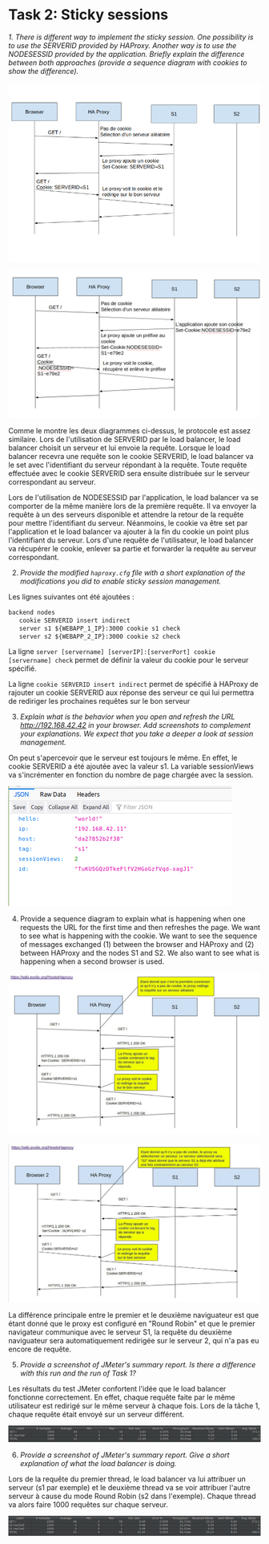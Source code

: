 # Task 2: Sticky sessions

*1. There is different way to implement the sticky session. One possibility  is to use the SERVERID provided by HAProxy. Another way is to use the  NODESESSID provided by the application. Briefly explain the difference  between both approaches (provide a sequence diagram with cookies to show the difference).*

![](./images/image-20191113162708047.png)

![image-20191120160002948](./images/image-20191120160002948.png)



Comme le montre les deux diagrammes ci-dessus, le protocole est assez similaire. Lors de l'utilisation de SERVERID par le load balancer, le load balancer choisit un serveur et lui envoie la requête. Lorsque le load balancer recevra une requête son le cookie SERVERID, le load balancer va le set avec l'identifiant du serveur répondant à la requête. Toute requête effectuée avec le cookie SERVERID sera ensuite distribuée sur le serveur correspondant au serveur.



Lors de l'utilisation de NODESESSID par l'application, le load balancer va se comporter de la même manière lors de la première requête. Il va envoyer la requête à un des serveurs disponible et attendre la retour de la requête pour mettre l'identifiant du serveur. Néanmoins, le cookie va être set par l'application et le load balancer va ajouter à la fin du cookie un point plus l'identifiant du serveur. Lors d'une requête de l'utilisateur, le load balancer va récupérer le cookie, enlever sa partie et forwarder la requête au serveur correspondant.

2. *Provide the modified `haproxy.cfg` file with a short explanation of the modifications you did to enable sticky session management.*

Les lignes suivantes ont été ajoutées : 

```
backend nodes
   cookie SERVERID insert indirect
   server s1 ${WEBAPP_1_IP}:3000 cookie s1 check
   server s2 ${WEBAPP_2_IP}:3000 cookie s2 check
```

La ligne `server [servername] [serverIP]:[serverPort] cookie [servername] check` permet de définir la valeur du cookie pour le serveur spécifié.

La ligne `cookie SERVERID insert indirect` permet de spécifié à HAProxy de rajouter un cookie SERVERID aux réponse des serveur ce qui lui permettra de rediriger les prochaines requêtes sur le bon serveur

3. *Explain what is the behavior when you open and refresh the URL http://192.168.42.42 in your browser. Add screenshots to complement your explanations. We expect that you take a deeper a look at session management.*

On peut s'apercevoir que le serveur est toujours le même. En effet, le cookie SERVERID a été ajoutée avec la valeur s1. La variable sessionViews va s'incrémenter en fonction du nombre de page chargée avec la session.



![image-20191120155454584](./images/image-20191120155454584.png)



4. Provide a sequence diagram to explain what is happening when one requests the URL for the first time and then refreshes the page. We want to see what is happening with the cookie. We want to see the sequence of messages exchanged (1) between the browser and HAProxy and (2) between HAProxy and the nodes S1 and S2. We also want to see what is happening when a second browser is used.

![](./images/qwertzuio.jpeg)

![](./images/qwertzuiop.jpeg)

La différence principale entre le premier et le deuxième naviguateur est que étant donné que le proxy est configuré en "Round Robin" et que le premier navigateur communique avec le serveur S1, la requête du deuxième naviguateur sera automatiquement redirigée sur le serveur 2, qui n'a pas eu encore de requête.



5. *Provide a screenshot of JMeter's summary report. Is there a difference with this run and the run of Task 1?*

Les résultats du test JMeter confortent l'idée que le load balancer fonctionne correctement. En effet, chaque requête faite par le même utilisateur est redirigé sur le même serveur à chaque fois. Lors de la tâche 1, chaque requête était envoyé sur un serveur différent.

![image-20191120160923499](./images/image-20191120160923499.png)



6. *Provide a screenshot of JMeter's summary report. Give a short explanation of what the load balancer is doing.*

Lors de la requête du premier thread, le load balancer va lui attribuer un serveur (s1 par exemple) et le deuxième thread va se voir attribuer l'autre serveur à cause du mode Round Robin (s2 dans l'exemple). Chaque thread va alors faire 1000 requêtes sur chaque serveur.

![image-20191120161621497](./images/image-20191120161621497.png)